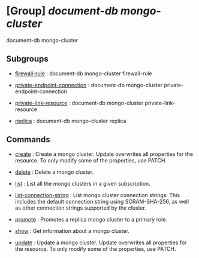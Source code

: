 # [Group] _document-db mongo-cluster_

document-db mongo-cluster

## Subgroups

- [firewall-rule](/Commands/document-db/mongo-cluster/firewall-rule/readme.md)
: document-db mongo-cluster firewall-rule

- [private-endpoint-connection](/Commands/document-db/mongo-cluster/private-endpoint-connection/readme.md)
: document-db mongo-cluster private-endpoint-connection

- [private-link-resource](/Commands/document-db/mongo-cluster/private-link-resource/readme.md)
: document-db mongo-cluster private-link-resource

- [replica](/Commands/document-db/mongo-cluster/replica/readme.md)
: document-db mongo-cluster replica

## Commands

- [create](/Commands/document-db/mongo-cluster/_create.md)
: Create a mongo cluster. Update overwrites all properties for the resource. To only modify some of the properties, use PATCH.

- [delete](/Commands/document-db/mongo-cluster/_delete.md)
: Delete a mongo cluster.

- [list](/Commands/document-db/mongo-cluster/_list.md)
: List all the mongo clusters in a given subscription.

- [list-connection-string](/Commands/document-db/mongo-cluster/_list-connection-string.md)
: List mongo cluster connection strings. This includes the default connection string using SCRAM-SHA-256, as well as other connection strings supported by the cluster.

- [promote](/Commands/document-db/mongo-cluster/_promote.md)
: Promotes a replica mongo cluster to a primary role.

- [show](/Commands/document-db/mongo-cluster/_show.md)
: Get information about a mongo cluster.

- [update](/Commands/document-db/mongo-cluster/_update.md)
: Update a mongo cluster. Update overwrites all properties for the resource. To only modify some of the properties, use PATCH.
